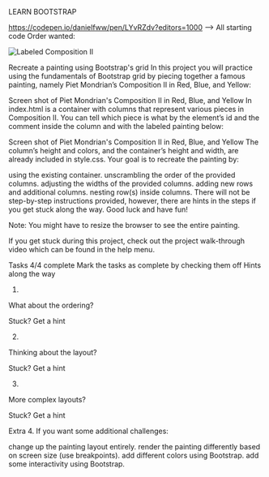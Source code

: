 LEARN BOOTSTRAP

https://codepen.io/danielfww/pen/LYvRZdv?editors=1000 --> All starting code
Order wanted:

![Labeled Composition II](https://github.com/Danielfww/Recreate-a-painting-Bootstrap/assets/158219974/dd05620c-e3c7-4fc1-a57f-04ce48d624fe)




Recreate a painting using Bootstrap's grid
In this project you will practice using the fundamentals of Bootstrap grid by piecing together a famous painting, namely Piet Mondrian’s Composition II in Red, Blue, and Yellow:

Screen shot of Piet Mondrian's Composition II in Red, Blue, and Yellow
In index.html is a container with columns that represent various pieces in Composition II. You can tell which piece is what by the element’s id and the comment inside the column and with the labeled painting below:

Screen shot of Piet Mondrian's Composition II in Red, Blue, and Yellow
The column’s height and colors, and the container’s height and width, are already included in style.css. Your goal is to recreate the painting by:

using the existing container.
unscrambling the order of the provided columns.
adjusting the widths of the provided columns.
adding new rows and additional columns.
nesting row(s) inside columns.
There will not be step-by-step instructions provided, however, there are hints in the steps if you get stuck along the way. Good luck and have fun!

Note: You might have to resize the browser to see the entire painting.

If you get stuck during this project, check out the project walk-through video which can be found in the help menu.

Tasks
4/4 complete
Mark the tasks as complete by checking them off
Hints along the way

1.
What about the ordering?

Stuck? Get a hint

2.
Thinking about the layout?

Stuck? Get a hint

3.
More complex layouts?

Stuck? Get a hint

Extra
4.
If you want some additional challenges:

change up the painting layout entirely.
render the painting differently based on screen size (use breakpoints).
add different colors using Bootstrap.
add some interactivity using Bootstrap.
